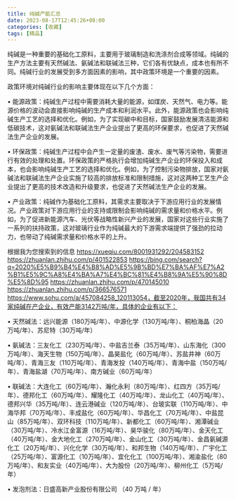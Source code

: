 ---
title: 纯碱产能汇总
date: 2023-08-17T12:45:26+08:00
categories: [收藏]
tags: [精品]
---纯碱是一种重要的基础化工原料，主要用于玻璃制造和洗涤剂合成等领域。纯碱的生产方法主要有天然碱法、氨碱法和联碱法三种，它们各有优缺点，成本也有所不同。纯碱行业的发展受到多方面因素的影响，其中政策环境是一个重要的因素。政策环境对纯碱行业的影响主要体现在以下几个方面：•  能源政策：纯碱生产过程中需要消耗大量的能源，如煤炭、天然气、电力等。能源价格的波动会直接影响纯碱的生产成本和利润水平。此外，能源政策也会影响纯碱生产工艺的选择和优化。例如，为了实现碳中和目标，国家鼓励发展清洁能源和低碳技术，这对氨碱法和联碱法生产企业提出了更高的环保要求，也促进了天然碱法生产企业的发展。•  环保政策：纯碱生产过程中会产生一定量的废渣、废水、废气等污染物，需要进行有效的处理和处置。环保政策的严格执行会增加纯碱生产企业的环保投入和成本，也会影响纯碱生产工艺的选择和优化。例如，为了控制污染物排放，国家对氨碱法和联碱法生产企业实施了较高的排放标准和限制措施，这对这两种工艺生产企业提出了更高的技术改造和升级要求，也促进了天然碱法生产企业的发展。•  产业政策：纯碱作为基础化工原料，其需求主要取决于下游应用行业的发展情况。产业政策对下游应用行业的支持或限制会影响纯碱的需求量和价格水平。例如，为了促进新能源汽车、光伏等战略性新兴产业的发展，国家对这些行业实施了一系列的扶持政策，这对玻璃行业作为纯碱最大的下游需求端提供了强劲的拉动力，也带动了纯碱需求量和价格水平的上升。根据我为您搜索到的信息 https://xueqiu.com/8001931292/204583152 https://zhuanlan.zhihu.com/p/401522853 https://bing.com/search?q=2020%E5%B9%B4%E4%B8%AD%E5%9B%BD%E7%BA%AF%E7%A2%B1%E5%9C%A8%E4%BA%A7%E4%BC%81%E4%B8%9A%E5%90%8D%E5%8D%95 https://zhuanlan.zhihu.com/p/470145010 https://zhuanlan.zhihu.com/p/366576571 https://www.sohu.com/a/457084258_120113054，截至2020年，我国共有34家纯碱在产企业，有效产能3142万吨/年，具体的企业有以下：•  天然碱法：远兴能源（180万吨/年）、中源化学（130万吨/年）、桐柏海晶（20万吨/年）、苏尼特（30万吨/年）•  氨碱法：三友化工（230万吨/年）、中盐吉兰泰（35万吨/年）、山东海化（300万吨/年）、海天生物（150万吨/年）、晶昊盐化（60万吨/年）、苏盐井神（60万吨/年）、青海三友（110万吨/年）、青海发投（140万吨/年）、青海中盐（150万吨/年）、青海盐湖（70万吨/年）、南方碱业（60万吨/年）•  联碱法：大连化工（60万吨/年）、瀚化永利（80万吨/年）、红四方（35万吨/年）、德邦化工（60万吨/年）、耀隆化工（40万吨/年）、龙山化工（40万吨/年）、德邦兴华（35万吨/年）、连云港碱业（120万吨/年）、台玻实联（110万吨/年）、中海华邦（70万吨/年）、丰成盐化（60万吨/年）、华昌化工（70万吨/年）、中盐昆山（85万吨/年）、双环科技（110万吨/年）、新都化工（60万吨/年）、湘潭碱业（30万吨/年）、冷水江金富源（16万吨/年）、昊华骏化（80万吨/年）、金天化工（40万吨/年）、金大地化工（270万吨/年）、金山化工（30万吨/年）、金昌氨碱源化工（20万吨/年）、兴化化学（30万吨/年）、和邦生物（140万吨/年）、广宇化工（25万吨/年）、富源化工（10万吨/年）、宜化化工（100万吨/年）、湘渝盐化（80万吨/年）、和友实业（40万吨/年）、大为股份（20万吨/年）、柳州化工（5万吨/年）•  发泡剂法：日盛高新产业股份有限公司 （40 万吨 / 年）